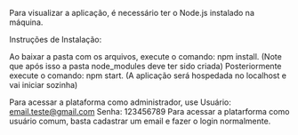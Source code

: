 Para visualizar a aplicação, é necessário ter o Node.js instalado na máquina.

Instruções de Instalação:

Ao baixar a pasta com os arquivos, execute o comando: npm install. (Note que após isso a pasta node_modules deve ter sido criada)
Posteriormente execute o comando: npm start. (A aplicação será hospedada no localhost e vai iniciar sozinha) 

Para acessar a plataforma como administrador, use
Usuário: email.teste@gmail.com
Senha: 123456789
Para acessar a platarforma como usuário comum, basta cadastrar um email e fazer o login normalmente.

